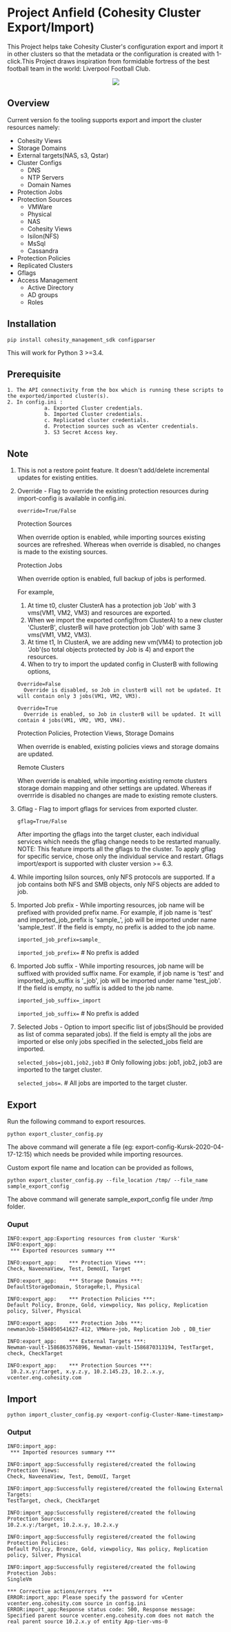 # Project Anfield (Cohesity Cluster Export/Import)

This Project helps take Cohesity Cluster's configuration export and import it in other clusters so that the metadata or the configuration is created with 1-click.This Project draws inspiration from formidable fortress of the best football team in the world: Liverpool Football Club. 

<p align="center">
  <img src="./anfield.png">
</p>

## Overview

Current version fo the tooling supports export and import the cluster resources namely:
  * Cohesity Views
  * Storage Domains 
  * External targets(NAS, s3, Qstar) 
  * Cluster Configs
    * DNS
    * NTP Servers
    * Domain Names
  * Protection Jobs
  * Protection Sources
    * VMWare 
    * Physical
    * NAS
    * Cohesity Views
    * Isilon(NFS)
    * MsSql
    * Cassandra
  * Protection Policies
  * Replicated Clusters
  * Gflags
  * Access Management
    * Active Directory
    * AD groups
    * Roles
  
## Installation
```
pip install cohesity_management_sdk configparser 
```
This will work for Python 3 >=3.4.

## Prerequisite
```
1. The API connectivity from the box which is running these scripts to the exported/imported cluster(s).
2. In config.ini :
            a. Exported Cluster credentials.
            b. Imported Cluster credentials.
            c. Replicated cluster credentials. 
            d. Protection sources such as vCenter credentials.
            3. S3 Secret Access key. 
```
## Note

1. This is not a restore point feature. It doesn't add/delete incremental updates for existing entities.

2. Override - Flag to override the existing protection resources during import-config is available in config.ini. 
   
   `override=True/False`

    Protection Sources

    When override option is enabled, while importing sources existing sources are refreshed. Whereas when override is disabled, no changes is made to the existing sources.

     Protection Jobs
     
     When override option is enabled, full backup of jobs is performed. 
     
    For example, 
    1. At time t0, cluster ClusterA has a protection job 'Job' with 3 vms(VM1, VM2, VM3) and resources are exported.
    2. When we import the exported config(from ClusterA) to a new cluster 'ClusterB', clusterB will have protection job 'Job' with same 3 vms(VM1, VM2, VM3). 
    3. At time t1, In ClusterA, we are adding new vm(VM4) to protection job 'Job'(so total objects protected by Job is 4) and export the resources.
    4. When to try to import the updated config in ClusterB with following options,
    ```
    Override=False
      Override is disabled, so Job in clusterB will not be updated. It will contain only 3 jobs(VM1, VM2, VM3).

    Override=True
      Override is enabled, so Job in clusterB will be updated. It will contain 4 jobs(VM1, VM2, VM3, VM4).
    ```

    Protection Policies, Protection Views, Storage Domains
    
    When override is enabled, existing policies views and storage domains are updated.

    Remote Clusters
    
    When override is enabled, while importing existing remote clusters storage domain mapping and other settings are updated. Whereas if overrride is disabled no changes are made to existing remote clusters.
    
3. Gflag - Flag to import gflags for services from exported cluster.

   `gflag=True/False`

   After importing the gflags into the target cluster, each individual services which needs the gflag change needs to be restarted manually.
   NOTE: This feature imports all the gflags to the cluster. To apply gflag for specific service, chose only the individual service and restart. Gflags import/export is supported with cluster version >= 6.3.

4. While importing Isilon sources, only NFS protocols are supported. If a job contains both NFS and SMB objects, only NFS objects are added to job.

5. Imported Job prefix - While importing resources, job name will be prefixed with provided prefix name. For example, if job name is 'test' and imported_job_prefix is 'sample_', job will be imported under name 'sample_test'. If the field is empty, no prefix is added to the job name.

    `imported_job_prefix=sample_`

    `imported_job_prefix=` # No prefix is added

6. Imported Job suffix - While importing resources, job name will be suffixed with provided suffix name. For example, if job name is 'test' and imported_job_suffix is '_job', job will be imported under name 'test_job'. If the field is empty, no suffix is added to the job name.

    `imported_job_suffix=_import`
    
    `imported_job_suffix=` # No prefix is added

7. Selected Jobs - Option to import specific list of jobs(Should be provided as list of comma separated jobs). If the field is empty all the jobs are imported or else only jobs specified in the selected_jobs field are imported.
    
    `selected_jobs=job1,job2,job3` # Only following jobs: job1, job2, job3 are imported to the target cluster.
    
    `selected_jobs=`. # All jobs are imported to the target cluster.

## Export 

Run the following command to export resources.
```
python export_cluster_config.py
```
The above command will generate a <export-config-ClusterName-timestamp> file (eg: export-config-Kursk-2020-04-17-12:15) which needs be provided while importing resources.

Custom export file name and location can be provided as follows,
```
python export_cluster_config.py --file_location /tmp/ --file_name sample_export_config
```
The above command will generate sample_export_config file under /tmp folder.

### Ouput 
```
INFO:export_app:Exporting resources from cluster 'Kursk'
INFO:export_app:
 *** Exported resources summary ***

INFO:export_app:	*** Protection Views ***:
Check, NaveenaView, Test, DemoUI, Target

INFO:export_app:	*** Storage Domains ***:
DefaultStorageDomain, StorageRe;l, Physical

INFO:export_app:	*** Protection Policies ***:
Default Policy, Bronze, Gold, viewpolicy, Nas policy, Replication policy, Silver, Physical

INFO:export_app:	*** Protection Jobs ***:
newmanJob-1584050541627-412, VMWare-job, Replication Job , DB_tier

INFO:export_app:	*** External Targets ***:
Newman-vault-1586863576896, Newman-vault-1586870313194, TestTarget, check, CheckTarget

INFO:export_app:	*** Protection Sources ***:
 10.2.x.y:/target, x.y.z.y, 10.2.145.23, 10.2..x.y, vcenter.eng.cohesity.com
```

 ## Import
```
python import_cluster_config.py <export-config-Cluster-Name-timestamp>
```

### Output
```
INFO:import_app:
 *** Imported resources summary ***

INFO:import_app:Successfully registered/created the following Protection Views:
Check, NaveenaView, Test, DemoUI, Target

INFO:import_app:Successfully registered/created the following External Targets:
TestTarget, check, CheckTarget

INFO:import_app:Successfully registered/created the following Protection Sources:
10.2.x.y:/target, 10.2.x.y, 10.2.x.y

INFO:import_app:Successfully registered/created the following Protection Policies:
Default Policy, Bronze, Gold, viewpolicy, Nas policy, Replication policy, Silver, Physical

INFO:import_app:Successfully registered/created the following Protection Jobs:
SingleVm

*** Corrective actions/errors  ***
ERROR:import_app: Please specify the password for vCenter vcenter.eng.cohesity.com source in config.ini
ERROR:import_app:Response status code: 500, Response message: Specified parent source vcenter.eng.cohesity.com does not match the real parent source 10.2.x.y of entity App-tier-vms-0
```
